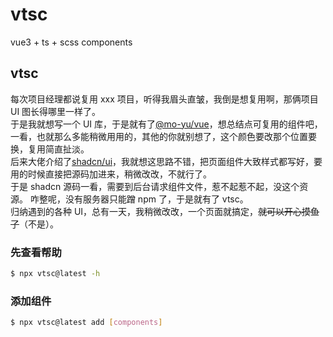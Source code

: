 # vtsc
vue3 + ts + scss components

## vtsc
每次项目经理都说复用 xxx 项目，听得我眉头直皱，我倒是想复用啊，那俩项目 UI 图长得哪里一样了。<br/>
于是我就想写一个 UI 库，于是就有了[@mo-yu/vue](https://github.com/YamadaAoi/mo-yu)，想总结点可复用的组件吧，一看，也就那么多能稍微用用的，其他的你就别想了，这个颜色要改那个位置要换，复用简直扯淡。<br/>
后来大佬介绍了[shadcn/ui](https://github.com/shadcn-ui/ui)，我就想这思路不错，把页面组件大致样式都写好，要用的时候直接把源码加进来，稍微改改，不就行了。<br/>
于是 shadcn 源码一看，需要到后台请求组件文件，惹不起惹不起，没这个资源。
咋整呢，没有服务器只能蹭 npm 了，于是就有了 vtsc。<br/>
归纳遇到的各种 UI，总有一天，我稍微改改，一个页面就搞定，~~就可以开心摸鱼了~~（不是）。<br/>

### 先查看帮助

```bash
$ npx vtsc@latest -h
```

### 添加组件

```bash
$ npx vtsc@latest add [components]
```
